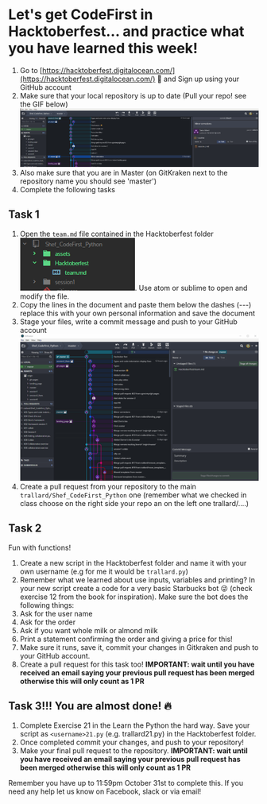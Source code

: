 # Let's get CodeFirst in Hacktoberfest... and practice what you have learned this week!

1. Go to [https://hacktoberfest.digitalocean.com/](https://hacktoberfest.digitalocean.com/)  :jack_o_lantern:
 and Sign up using your GitHub account
2. Make sure that your local repository is up to date (Pull your repo! see the GIF below)
![pull](./assets/pull.gif)
3. Also make sure that you are in Master (on GitKraken next to the repository name you should
see 'master')
4. Complete the following tasks

## Task 1
1. Open the `team.md` file contained in the Hacktoberfest folder
![hack](./assets/hack.PNG). Use atom or sublime to open and modify the file.
2. Copy the lines in the document and paste them below the dashes (---) replace this with your own personal information and save the document
3. Stage your files, write a commit message and push to your GitHub account
![commit](./assets/com.gif)
4. Create a pull request from your repository to the main `trallard/Shef_CodeFirst_Python` one
(remember what we checked in class choose on the right side your repo an on the left one trallard/....)


## Task 2
Fun with functions!
1. Create a new script in the Hacktoberfest folder and name it with your own username (e.g for me it would be `trallard.py`)
2. Remember what we learned about use inputs, variables and printing? In your new script create a code for a very basic Starbucks bot 😜 (check exercise 12 from the book for inspiration). Make sure the bot does the following things:
  1. Ask for the user name
  2. Ask for the order
  3. Ask if you want whole milk or almond milk
  4. Print a statement confirming the order and giving a price for this!
3. Make sure it runs, save it, commit your changes in Gitkraken and push to your GitHub account.
4. Create a pull request for this task too! **IMPORTANT: wait until you have received an email saying your previous pull request has been merged otherwise this will only count as 1 PR**


## Task 3!!! You are almost done!  :fire:
1. Complete Exercise 21 in the Learn the Python the hard way. Save your script as `<username>21.py` (e.g. trallard21.py) in the Hacktoberfest folder.
2. Once completed commit your changes, and push to your repository!
3. Make your final pull request to the repository. **IMPORTANT: wait until you have received an email saying your previous pull request has been merged otherwise this will only count as 1 PR**

Remember you have up to 11:59pm October 31st to complete this. If you need any help let us know on Facebook, slack or via email!
